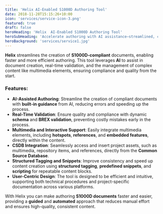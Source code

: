 ```yaml
---
title: 'Helix AI-Enabled S1000D Authoring Tool'
date: 2018-11-28T15:15:26+10:00
icon: 'services/service-icon-3.png'
featured: true
draft: false
heroHeading: 'Helix  AI-Enabled S1000D Authoring Tool'
heroSubHeading: 'Accelerate authoring with AI assistance—streamlined, compliant, and error-free documentation.'
heroBackground: 'services/service1.jpg'
---
```


**Helix** streamlines the creation of **S1000D-compliant** documents, enabling faster and more efficient authoring. This tool leverages **AI** to assist in document creation, real-time validation, and the management of complex content like multimedia elements, ensuring compliance and quality from the start.

### **Features:**

* **AI-Assisted Authoring**: Streamline the creation of compliant documents with **built-in guidance** from AI, reducing errors and speeding up the process.
* **Real-Time Validation**: Ensure quality and compliance with dynamic **schema** and **BREX validation**, preventing costly mistakes early in the process.
* **Multimedia and Interactive Support**: Easily integrate multimedia elements, including **hotspots**, **references**, and **embedded features**, directly within the content.
* **CSDB Integration**: Seamlessly access and insert project assets, such as multimedia, repository items, and references, directly from the **Common Source Database**.
* **Structured Tagging and Snippets**: Improve consistency and speed up content creation using **structured tagging**, **predefined snippets**, and **scripting** for repeatable content blocks.
* **User-Centric Design**: The tool is designed to be efficient and intuitive, supporting both technical procedures and project-specific documentation across various platforms.

With Helix you can make authoring **S1000D documents** faster and easier, providing a **guided** and **automated** approach that reduces manual effort and ensures high-quality, consistent content.

